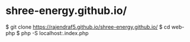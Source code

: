 # shree-energy.github.io/
 $ git clone https://rajendraf5.github.io/shree-energy.github.io/
	$ cd web-php
	$ php -S localhost:.index.php
